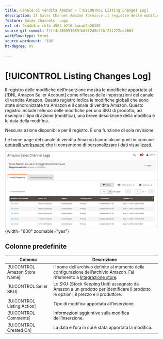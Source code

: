 ```yaml
---
title: Canale di vendita Amazon - [!UICONTROL Listing Changes Log]
description: Il Sales Channel Amazon fornisce il registro delle modifiche alle inserzioni per aiutarti a monitorare le modifiche interessate nel tuo account Amazon Seller.
feature: Sales Channels, Logs
exl-id: 9c4db5ac-cbfb-4584-b216-4aead2a28189
source-git-commit: 7fff4c463551089fb64f2d5bf7bf23f272ce4663
workflow-type: tm+mt
source-wordcount: '186'
ht-degree: 0%

---
```


# [!UICONTROL Listing Changes Log]

Il registro delle modifiche dell’inserzione mostra le modifiche apportate al [!DNL Amazon Seller Account] come riflesso delle impostazioni del canale di vendita Amazon. Questo registro indica le modifiche globali che sono state sincronizzate tra Amazon e il canale di vendita Amazon. Questo registro include l’elenco delle modifiche per uno SKU di prodotto, ad esempio il tipo di azione (modifica), una breve descrizione della modifica e la data della modifica.

Nessuna azione disponibile per il registro. È una funzione di sola revisione.

Le home page del canale di vendita Amazon hanno alcuni punti in comune [controlli workspace](./workspace-controls.md) che ti consentono di personalizzare i dati visualizzati.

![Registro delle modifiche alle inserzioni](assets/amazon-listing-changes-log.png){width="600" zoomable="yes"}

## Colonne predefinite

| Colonna | Descrizione |
|--------------------------------|-------------------------------------------------------------------------------------------------------------------------|
| [!UICONTROL Amazon Store Name] | Il nome dell’archivio definito al momento della configurazione dell’archivio Amazon. Fai riferimento a [Integrazione store](./store-integration.md). |
| [!UICONTROL Seller SKU] | Lo SKU (Stock Keeping Unit) assegnato da Amazon a un prodotto per identificare il prodotto, le opzioni, il prezzo e il produttore. |
| [!UICONTROL Listing Action] | Tipo di modifica apportata all’inserzione. |
| [!UICONTROL Comments] | Informazioni aggiuntive sulla modifica dell’inserzione. |
| [!UICONTROL Created On] | La data e l’ora in cui è stata apportata la modifica. |
